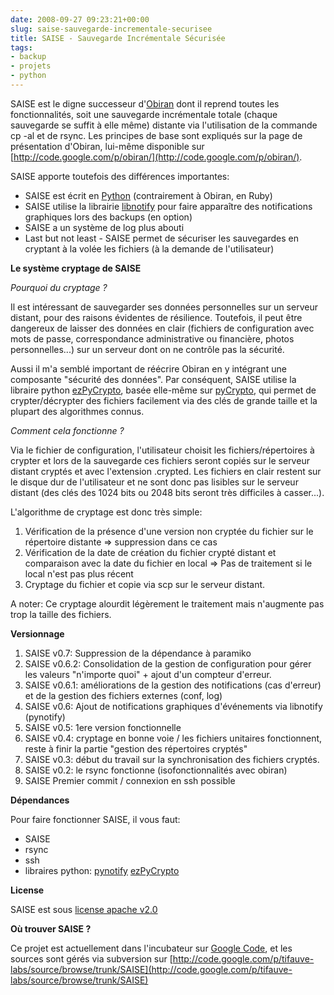 ```yaml
---
date: 2008-09-27 09:23:21+00:00
slug: saise-sauvegarde-incrementale-securisee
title: SAISE - Sauvegarde Incrémentale Sécurisée
tags:
- backup
- projets
- python
---
```


SAISE est le digne successeur d'[Obiran](/2008/05/obiran-outil-de-backup-incremental-en-ruby/) dont il reprend toutes les fonctionnalités, soit une sauvegarde incrémentale totale (chaque sauvegarde se suffit à elle même) distante via l'utilisation de la commande cp -al et de rsync. Les principes de base sont expliqués sur la page de présentation d'Obiran, lui-même disponible sur [http://code.google.com/p/obiran/](http://code.google.com/p/obiran/). 

SAISE apporte toutefois des différences importantes:

  * SAISE est écrit en [Python](http://www.python.org/) (contrairement à Obiran, en Ruby)
  * SAISE utilise la librairie [libnotify](http://www.galago-project.org/downloads.php) pour faire apparaître des notifications graphiques lors des backups (en option)
  * SAISE a un système de log plus abouti
  * Last but not least - SAISE permet de sécuriser les sauvegardes en cryptant à la volée les fichiers (à la demande de l'utilisateur)


**Le système cryptage de SAISE**

_Pourquoi du cryptage ?_

Il est intéressant de sauvegarder ses données personnelles sur un serveur distant, pour des raisons évidentes de résilience. Toutefois, il peut être dangereux de laisser des données en clair (fichiers de configuration avec mots de passe, correspondance administrative ou financière, photos personnelles...) sur un serveur dont on ne contrôle pas la sécurité.

Aussi il m'a semblé important de réécrire Obiran en y intégrant une composante "sécurité des données". Par conséquent, SAISE utilise la libraire python [ezPyCrypto](http://www.freenet.org.nz/ezPyCrypto/), basée elle-même sur [pyCrypto](http://www.amk.ca/python/code/crypto.html), qui permet de crypter/décrypter des fichiers facilement via des clés de grande taille et la plupart des algorithmes connus.

_Comment cela fonctionne ?_

Via le fichier de configuration, l'utilisateur choisit les fichiers/répertoires à crypter et lors de la sauvegarde ces fichiers seront copiés sur le serveur distant cryptés et avec l'extension .crypted. Les fichiers en clair restent sur le disque dur de l'utilisateur et ne sont donc pas lisibles sur le serveur distant (des clés des 1024 bits ou 2048 bits seront très difficiles à casser...).

L'algorithme de cryptage est donc très simple:
	
  1. Vérification de la présence d'une version non cryptée du fichier sur le répertoire distante => suppression dans ce cas
  2. Vérification de la date de création du fichier crypté distant et comparaison avec la date du fichier en local => Pas de traitement si le local n'est pas plus récent
  3. Cryptage du fichier et copie via scp sur le serveur distant.


A noter: Ce cryptage alourdit légèrement le traitement mais n'augmente pas trop la taille des fichiers.

**Versionnage**
	
  1. SAISE v0.7: Suppression de la dépendance à paramiko
  2. SAISE v0.6.2: Consolidation de la gestion de configuration pour gérer les valeurs "n'importe quoi" + ajout d'un compteur d'erreur.
  3. SAISE v0.6.1: améliorations de la gestion des notifications (cas d'erreur) et de la gestion des fichiers externes (conf, log)
  4. SAISE v0.6: Ajout de notifications graphiques d'événements via libnotify (pynotify)
  5. SAISE v0.5: 1ere version fonctionnelle
  6. SAISE v0.4: cryptage en bonne voie / les fichiers unitaires fonctionnent, reste à finir la partie "gestion des répertoires cryptés"
  7. SAISE v0.3: début du travail sur la synchronisation des fichiers cryptés.
  8. SAISE v0.2: le rsync fonctionne (isofonctionnalités avec obiran)
  9. SAISE Premier commit / connexion en ssh possible


**Dépendances**

Pour faire fonctionner SAISE, il vous faut:
	
  * SAISE
  * rsync
  * ssh
  * libraires python: [pynotify](http://roscidus.com/desktop/node/336) [ezPyCrypto](http://www.freenet.org.nz/ezPyCrypto/)

**License**

SAISE est sous [license apache v2.0](http://www.apache.org/licenses/LICENSE-2.0)

**Où trouver SAISE ?**

Ce projet est actuellement dans l'incubateur sur [Google Code](https://code.google.com/p/tifauve-labs/), et les sources sont gérés via subversion sur [http://code.google.com/p/tifauve-labs/source/browse/trunk/SAISE](http://code.google.com/p/tifauve-labs/source/browse/trunk/SAISE)
